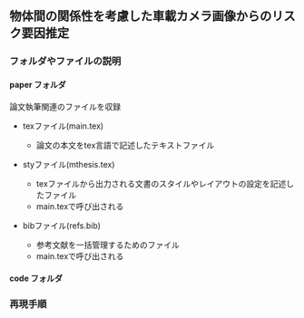 ## 物体間の関係性を考慮した車載カメラ画像からのリスク要因推定

### フォルダやファイルの説明

#### paper フォルダ

論文執筆関連のファイルを収録

- texファイル(main.tex)
  - 論文の本文をtex言語で記述したテキストファイル
    
- styファイル(mthesis.tex)
  - texファイルから出力される文書のスタイルやレイアウトの設定を記述したファイル
  - main.texで呼び出される
    
- bibファイル(refs.bib)
  - 参考文献を一括管理するためのファイル
  - main.texで呼び出される

#### code フォルダ


### 再現手順
